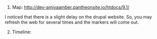 
1. Map: http://dev-amiyaamber.pantheonsite.io/htdocs/9.1/  

I noticed that there is a slight delay on the drupal website. So, you may refresh the web for several times and the markers will come out.

2. Timeline: 
